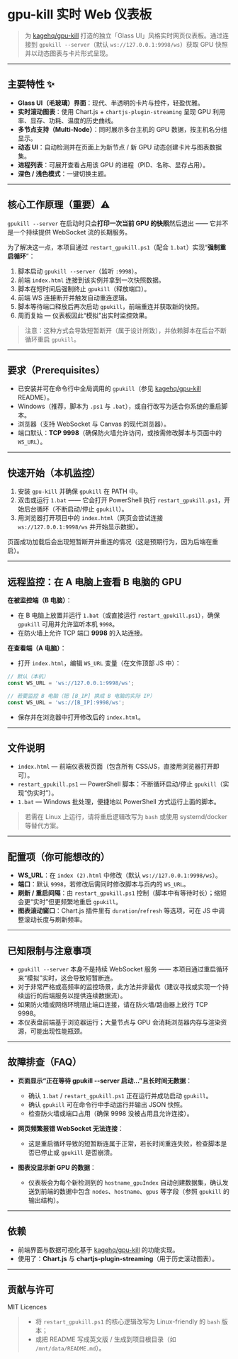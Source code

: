 # gpu-kill 实时 Web 仪表板
> 为 [kagehq/gpu-kill](https://github.com/kagehq/gpu-kill) 打造的独立「Glass UI」风格实时网页仪表板。通过连接到 `gpukill --server`（默认 `ws://127.0.0.1:9998/ws`）获取 GPU 快照并以动态图表与卡片形式呈现。

---

## 主要特性 ✨

* **Glass UI（毛玻璃）界面**：现代、半透明的卡片与控件，轻盈优雅。
* **实时滚动图表**：使用 Chart.js + `chartjs-plugin-streaming` 呈现 GPU 利用率、显存、功耗、温度的历史曲线。
* **多节点支持（Multi-Node）**：同时展示多台主机的 GPU 数据，按主机名分组显示。
* **动态 UI**：自动检测并在页面上为新节点 / 新 GPU 动态创建卡片与图表数据集。
* **进程列表**：可展开查看占用该 GPU 的进程（PID、名称、显存占用）。
* **深色 / 浅色模式**：一键切换主题。

---

## 核心工作原理（重要）⚠️

`gpukill --server` 在启动时只会**打印一次当前 GPU 的快照**然后退出 —— 它并不是一个持续提供 WebSocket 流的长期服务。

为了解决这一点，本项目通过 `restart_gpukill.ps1`（配合 `1.bat`）实现“**强制重启循环**”：

1. 脚本启动 `gpukill --server`（监听 `:9998`）。
2. 前端 `index.html` 连接到该实例并拿到一次快照数据。
3. 脚本在短时间后强制终止 `gpukill`（释放端口）。
4. 前端 WS 连接断开并触发自动重连逻辑。
5. 脚本等待端口释放后再次启动 `gpukill`，前端重连并获取新的快照。
6. 周而复始 — 仪表板因此“模拟”出实时监控效果。

> 注意：这种方式会导致短暂断开（属于设计所致），并依赖脚本在后台不断循环重启 `gpukill`。

---

## 要求（Prerequisites）

* 已安装并可在命令行中全局调用的 `gpukill`（参见 [kagehq/gpu-kill](https://github.com/kagehq/gpu-kill) README）。
* Windows（推荐，脚本为 `.ps1` 与 `.bat`），或自行改写为适合你系统的重启脚本。
* 浏览器（支持 WebSocket 与 Canvas 的现代浏览器）。
* 端口默认：**TCP 9998**（确保防火墙允许访问，或按需修改脚本与页面中的 `WS_URL`）。

---

## 快速开始（本机监控）

1. 安装 `gpu-kill` 并确保 `gpukill` 在 PATH 中。
2. 双击或运行 `1.bat` —— 它会打开 PowerShell 执行 `restart_gpukill.ps1`，开始后台循环（不断启动/停止 `gpukill`）。
3. 用浏览器打开项目中的 `index.html`（网页会尝试连接 `ws://127.0.0.1:9998/ws` 并开始显示数据）。

页面成功加载后会出现短暂断开并重连的情况（这是预期行为，因为后端在重启）。

---

## 远程监控：在 A 电脑上查看 B 电脑的 GPU

**在被监控端（B 电脑）**：

* 在 B 电脑上放置并运行 `1.bat`（或直接运行 `restart_gpukill.ps1`），确保 `gpukill` 可用并允许监听本机 `9998`。
* 在防火墙上允许 TCP 端口 **9998** 的入站连接。

**在查看端（A 电脑）**：

* 打开 `index.html`，编辑 `WS_URL` 变量（在文件顶部 JS 中）：

```js
// 默认（本机）
const WS_URL = 'ws://127.0.0.1:9998/ws';

// 若要监控 B 电脑（把 [B_IP] 换成 B 电脑的实际 IP）
const WS_URL = 'ws://[B_IP]:9998/ws';
```

* 保存并在浏览器中打开修改后的 `index.html`。

---

## 文件说明

* `index.html` — 前端仪表板页面（包含所有 CSS/JS，直接用浏览器打开即可）。
* `restart_gpukill.ps1` — PowerShell 脚本：不断循环启动/停止 `gpukill`（实现“伪实时”）。
* `1.bat` — Windows 批处理，便捷地以 PowerShell 方式运行上面的脚本。

> 若需在 Linux 上运行，请将重启逻辑改写为 `bash` 或使用 systemd/docker 等替代方案。

---

## 配置项（你可能想改的）

* **WS_URL**：在 `index (2).html` 中修改（默认 `ws://127.0.0.1:9998/ws`）。
* **端口**：默认 `9998`，若修改后需同时修改脚本与页内的 `WS_URL`。
* **刷新 / 重启间隔**：由 `restart_gpukill.ps1` 控制（脚本中有等待时长）；缩短会更“实时”但更频繁地重启 `gpukill`。
* **图表滚动窗口**：Chart.js 插件里有 `duration`/`refresh` 等选项，可在 JS 中调整滚动长度与刷新频率。

---

## 已知限制与注意事项

* `gpukill --server` 本身不是持续 WebSocket 服务 —— 本项目通过重启循环来“模拟”实时，这会导致短暂断连。
* 对于非常严格或高频率的监控场景，此方法并非最优（建议寻找或实现一个持续运行的后端服务以提供连续数据流）。
* 如果防火墙或网络环境阻止端口连接，请在防火墙/路由器上放行 TCP 9998。
* 本仪表盘前端基于浏览器运行；大量节点与 GPU 会消耗浏览器内存与渲染资源，可能出现性能瓶颈。

---

## 故障排查（FAQ）

* **页面显示“正在等待 gpukill --server 启动…”且长时间无数据**：

  * 确认 `1.bat` / `restart_gpukill.ps1` 正在运行并成功启动 `gpukill`。
  * 确认 `gpukill` 可在命令行中手动运行并输出 JSON 快照。
  * 检查防火墙或端口占用（确保 9998 没被占用且允许连接）。

* **网页频繁报错 WebSocket 无法连接**：

  * 这是重启循环导致的短暂断连属于正常，若长时间重连失败，检查脚本是否已停止或 `gpukill` 是否崩溃。

* **图表没显示新 GPU 的数据**：

  * 仪表板会为每个新检测到的 `hostname_gpuIndex` 自动创建数据集，确认发送到前端的数据中包含 `nodes`、`hostname`、`gpus` 等字段（参照 `gpukill` 的输出结构）。

---

##  依赖

* 前端界面与数据可视化基于 [kagehq/gpu-kill](https://github.com/kagehq/gpu-kill) 的功能实现。
* 使用了：**Chart.js** 与 **chartjs-plugin-streaming**（用于历史滚动图表）。

---

## 贡献与许可


MIT Licences


> * 将 `restart_gpukill.ps1` 的核心逻辑改写为 Linux-friendly 的 `bash` 版本；
> * 或把 README 写成英文版 / 生成到项目根目录（如 `/mnt/data/README.md`）。
